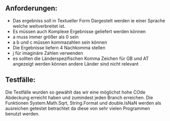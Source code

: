 ## Anforderungen:
- Das ergebniss soll in Textueller Form Dargestelt werden ie einer Sprache welche weitverbreitet ist.
- Es müssen auch Komplexe Ergebnisse geliefert werden können
- a muss immer größer als 0 sein
- a b und c müssen kommazahlen sein können
- Die Ergebnisse liefern 4 Nachkomma stellen
- j für imaginäre Zahlen verwenden
- es sollten die Länderspezifischen Komma Zeichen für GB und AT angezeigt werden können andere Länder sind nicht relevant

## Testfälle:
Die Testfälle wurden so gewählt das wir eine möglichst hohe COde Abdeckung erreicht haben und zumindest jeden Branch erreichen.
Die Funktionen  System.Math.Sqrt, String.Format und  double.IsNaN werden als ausreichen getestet betrachtet da diese von sehr vielen Programmen benutzt werden.